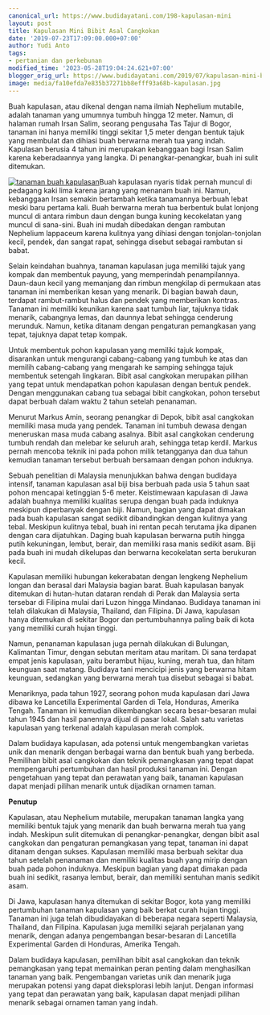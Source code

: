 ```yaml
---
canonical_url: https://www.budidayatani.com/198-kapulasan-mini
layout: post
title: Kapulasan Mini Bibit Asal Cangkokan
date: '2019-07-23T17:09:00.000+07:00'
author: Yudi Anto
tags:
- pertanian dan perkebunan
modified_time: '2023-05-28T19:04:24.621+07:00'
blogger_orig_url: https://www.budidayatani.com/2019/07/kapulasan-mini-bibit-asal-cangkokan.html
image: media/fa10efda7e835b37271bb8efff93a68b-kapulasan.jpg
---
```

Buah kapulasan, atau dikenal dengan nama ilmiah Nephelium mutabile, adalah tanaman yang umumnya tumbuh hingga 12 meter. Namun, di halaman rumah Irsan Salim, seorang pengusaha Tas Tajur di Bogor, tanaman ini hanya memiliki tinggi sekitar 1,5 meter dengan bentuk tajuk yang membulat dan dihiasi buah berwarna merah tua yang indah. Kapulasan berusia 4 tahun ini merupakan kebanggaan bagi Irsan Salim karena keberadaannya yang langka. Di penangkar-penangkar, buah ini sulit ditemukan.

[![tanaman buah kapulasan](https://blogger.googleusercontent.com/img/b/R29vZ2xl/AVvXsEivnVBg9fGHFhgGr454RLgegrOTIZ2GHSxPJ7bzVIkT5rj0h4Oq0bGj6cBmMEnnOH79Uu4ynkTdjT0bcelJPDblYJiYJpzEmXvGbnbzVb3Eu607We3KLU5hIlnUJkGKCzcjAgrXOeuVN954_zlzf7XCdMlUOQPggseK22MoJS5KN5p9cnbMvjAdUAmlWw/w640-h356/kapulasan.jpg)](https://blogger.googleusercontent.com/img/b/R29vZ2xl/AVvXsEivnVBg9fGHFhgGr454RLgegrOTIZ2GHSxPJ7bzVIkT5rj0h4Oq0bGj6cBmMEnnOH79Uu4ynkTdjT0bcelJPDblYJiYJpzEmXvGbnbzVb3Eu607We3KLU5hIlnUJkGKCzcjAgrXOeuVN954_zlzf7XCdMlUOQPggseK22MoJS5KN5p9cnbMvjAdUAmlWw/s2163/kapulasan.jpg)Buah kapulasan nyaris tidak pernah muncul di pedagang kaki lima karena jarang yang menanam buah ini. Namun, kebanggaan Irsan semakin bertambah ketika tanamannya berbuah lebat meski baru pertama kali. Buah berwarna merah tua berbentuk bulat lonjong muncul di antara rimbun daun dengan bunga kuning kecokelatan yang muncul di sana-sini. Buah ini mudah dibedakan dengan rambutan Nephelium lappaceum karena kulitnya yang dihiasi dengan tonjolan-tonjolan kecil, pendek, dan sangat rapat, sehingga disebut sebagai rambutan si babat.

Selain keindahan buahnya, tanaman kapulasan juga memiliki tajuk yang kompak dan membentuk payung, yang memperindah penampilannya. Daun-daun kecil yang memanjang dan rimbun mengkilap di permukaan atas tanaman ini memberikan kesan yang menarik. Di bagian bawah daun, terdapat rambut-rambut halus dan pendek yang memberikan kontras. Tanaman ini memiliki keunikan karena saat tumbuh liar, tajuknya tidak menarik, cabangnya lemas, dan daunnya lebat sehingga cenderung merunduk. Namun, ketika ditanam dengan pengaturan pemangkasan yang tepat, tajuknya dapat tetap kompak.

Untuk membentuk pohon kapulasan yang memiliki tajuk kompak, disarankan untuk mengurangi cabang-cabang yang tumbuh ke atas dan memilih cabang-cabang yang mengarah ke samping sehingga tajuk membentuk setengah lingkaran. Bibit asal cangkokan merupakan pilihan yang tepat untuk mendapatkan pohon kapulasan dengan bentuk pendek. Dengan menggunakan cabang tua sebagai bibit cangkokan, pohon tersebut dapat berbuah dalam waktu 2 tahun setelah penanaman.

Menurut Markus Amin, seorang penangkar di Depok, bibit asal cangkokan memiliki masa muda yang pendek. Tanaman ini tumbuh dewasa dengan meneruskan masa muda cabang asalnya. Bibit asal cangkokan cenderung tumbuh rendah dan melebar ke seluruh arah, sehingga tetap kerdil. Markus pernah mencoba teknik ini pada pohon milik tetangganya dan dua tahun kemudian tanaman tersebut berbuah bersamaan dengan pohon induknya.

Sebuah penelitian di Malaysia menunjukkan bahwa dengan budidaya intensif, tanaman kapulasan asal biji bisa berbuah pada usia 5 tahun saat pohon mencapai ketinggian 5-6 meter. Keistimewaan kapulasan di Jawa adalah buahnya memiliki kualitas serupa dengan buah pada induknya meskipun diperbanyak dengan biji. Namun, bagian yang dapat dimakan pada buah kapulasan sangat sedikit dibandingkan dengan kulitnya yang tebal. Meskipun kulitnya tebal, buah ini rentan pecah terutama jika dipanen dengan cara dijatuhkan. Daging buah kapulasan berwarna putih hingga putih kekuningan, lembut, berair, dan memiliki rasa manis sedikit asam. Biji pada buah ini mudah dikelupas dan berwarna kecokelatan serta berukuran kecil.

Kapulasan memiliki hubungan kekerabatan dengan lengkeng Nephelium longan dan berasal dari Malaysia bagian barat. Buah kapulasan banyak ditemukan di hutan-hutan dataran rendah di Perak dan Malaysia serta tersebar di Filipina mulai dari Luzon hingga Mindanao. Budidaya tanaman ini telah dilakukan di Malaysia, Thailand, dan Filipina. Di Jawa, kapulasan hanya ditemukan di sekitar Bogor dan pertumbuhannya paling baik di kota yang memiliki curah hujan tinggi.

Namun, penanaman kapulasan juga pernah dilakukan di Bulungan, Kalimantan Timur, dengan sebutan meritam atau maritam. Di sana terdapat empat jenis kapulasan, yaitu berambut hijau, kuning, merah tua, dan hitam keunguan saat matang. Budidaya tani mencicipi jenis yang berwarna hitam keunguan, sedangkan yang berwarna merah tua disebut sebagai si babat.

Menariknya, pada tahun 1927, seorang pohon muda kapulasan dari Jawa dibawa ke Lancetilla Experimental Garden di Tela, Honduras, Amerika Tengah. Tanaman ini kemudian dikembangkan secara besar-besaran mulai tahun 1945 dan hasil panennya dijual di pasar lokal. Salah satu varietas kapulasan yang terkenal adalah kapulasan merah complok.

Dalam budidaya kapulasan, ada potensi untuk mengembangkan varietas unik dan menarik dengan berbagai warna dan bentuk buah yang berbeda. Pemilihan bibit asal cangkokan dan teknik pemangkasan yang tepat dapat mempengaruhi pertumbuhan dan hasil produksi tanaman ini. Dengan pengetahuan yang tepat dan perawatan yang baik, tanaman kapulasan dapat menjadi pilihan menarik untuk dijadikan ornamen taman.

**Penutup**

Kapulasan, atau Nephelium mutabile, merupakan tanaman langka yang memiliki bentuk tajuk yang menarik dan buah berwarna merah tua yang indah. Meskipun sulit ditemukan di penangkar-penangkar, dengan bibit asal cangkokan dan pengaturan pemangkasan yang tepat, tanaman ini dapat ditanam dengan sukses. Kapulasan memiliki masa berbuah sekitar dua tahun setelah penanaman dan memiliki kualitas buah yang mirip dengan buah pada pohon induknya. Meskipun bagian yang dapat dimakan pada buah ini sedikit, rasanya lembut, berair, dan memiliki sentuhan manis sedikit asam.

Di Jawa, kapulasan hanya ditemukan di sekitar Bogor, kota yang memiliki pertumbuhan tanaman kapulasan yang baik berkat curah hujan tinggi. Tanaman ini juga telah dibudidayakan di beberapa negara seperti Malaysia, Thailand, dan Filipina. Kapulasan juga memiliki sejarah perjalanan yang menarik, dengan adanya pengembangan besar-besaran di Lancetilla Experimental Garden di Honduras, Amerika Tengah.

Dalam budidaya kapulasan, pemilihan bibit asal cangkokan dan teknik pemangkasan yang tepat memainkan peran penting dalam menghasilkan tanaman yang baik. Pengembangan varietas unik dan menarik juga merupakan potensi yang dapat dieksplorasi lebih lanjut. Dengan informasi yang tepat dan perawatan yang baik, kapulasan dapat menjadi pilihan menarik sebagai ornamen taman yang indah.

